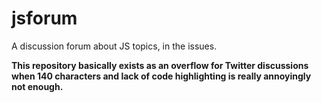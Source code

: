 # jsforum
A discussion forum about JS topics, in the issues.

**This repository basically exists as an overflow for Twitter discussions when 140 characters and lack of code highlighting is really annoyingly not enough.**

